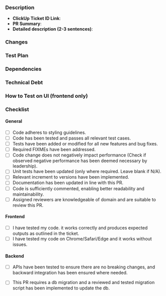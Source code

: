 ### Description
* **ClickUp Ticket ID Link**: 
* **PR Summary**:
* **Detailed description (2-3 sentences)**:

### Changes
<!-- List all major filepaths affected by this change and briefly explain the nature of the change in each (file/folder). -->

### Test Plan
<!-- Describe what testing strategy was implemented to ensure this change is working perfectly. -->

### Dependencies
<!-- List any dependencies that have been introduced, removed or updated. Just write None if not applicable. -->

### Technical Debt
<!-- 
List any technical debt that may have been introduced by this change and suggest future mitigation strategies.
Just write None if not applicable. 
-->

### How to Test on UI (frontend only)
<!-- Where applicable, direct users to part of UI where they can see the impact of changes in this PR. -->

### Checklist
#### General
- [ ] Code adheres to styling guidelines.
- [ ] Code has been tested and passes all relevant test cases.
- [ ] Tests have been added or modified for all new features and bug fixes.
- [ ] Required FIXMEs have been addressed.
- [ ] Code change does not negatively impact performance (Check if observed negative performance has been deemed necessary by leadership).
- [ ] Unit tests have been updated (only where required. Leave blank if N/A).
- [ ] Relevant increment to versions have been implemented.
- [ ] Documentation has been updated in line with this PR.
- [ ] Code is sufficiently commented, enabling better readability and maintainability.
- [ ] Assigned reviewers are knowledgeable of domain and are suitable to review this PR.
#### Frontend
- [ ] I have tested my code. it works correctly and produces expected outputs as outlined in the ticket.
- [ ] I have tested my code on Chrome/Safari/Edge and it works without issues.
#### Backend 
- [ ] APIs have been tested to ensure there are no breaking changes, and backward integration has been ensured where needed.
- [ ] This PR requires a db migration and a reviewed and tested migration script has been implemented to update the db.

